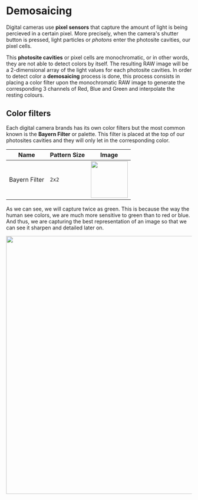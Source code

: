 # Demosaicing
Digital cameras use **pixel sensors** that capture the amount of light is being percieved in a certain pixel. More precisely, when the camera's shutter button is pressed, light particles or *photons* enter the photosite cavities, our pixel cells.

This **photosite cavities** or pixel cells are monochromatic, or in other words, they are not able to detect colors by itself. The resulting RAW image will be a 2-dimensional array of the light values for each photosite cavities. In order to detect color a **demosaicing** process is done, this process consists in placing a color filter upon the monochromatic RAW image to generate the corresponding 3 channels of Red, Blue and Green and interpolate the resting colours.

## Color filters

Each digital camera brands has its own color filters but the most common known is the **Bayern Filter** or palette. This filter is placed at the top of our photosites cavities and they will only let in the corresponding color.

| Name | Pattern Size | Image |
|-----|-----|-----|
| Bayern Filter | `2x2` | <img width=100 src="https://user-images.githubusercontent.com/57730982/205482603-bec095d1-8325-4d75-9e25-347f35940523.png"/> |

As we can see, we will capture twice as green. This is because the way the human see colors, we are much more sensitive to green than to red or blue. And thus, we are capturing the best representation of an image so that we can see it sharpen and detailed later on.

<p align="center">
    <img width=700 src="https://user-images.githubusercontent.com/57730982/205903954-9288f297-1b51-41f8-9994-b98e47bcba69.png" />
</p>



